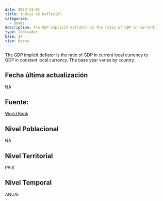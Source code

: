 ```yaml
---
date: 2023-11-01
title: Indice de Deflación
categories:
  - Bases
description: The GDP implicit deflator is the ratio of GDP in current local currency to GDP in constant local currency. The base year varies by country.
type: Indicador
base: 24
tipo: Bases
--- 
```


The GDP implicit deflator is the ratio of GDP in current local currency to GDP in constant local currency. The base year varies by country.

## Fecha última actualización
NA

## Fuente:
[World Bank](https://databank.worldbank.org/metadataglossary/world-development-indicators/series/NY.GDP.DEFL.ZS)

## Nivel Poblacional
 NA

## Nivel Territorial
PAIS

## Nivel Temporal
ANUAL